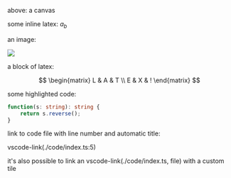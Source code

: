 above: a canvas

some inline latex: $a_b$

an image:

![](./img.png)

a block of latex:

$$
\begin{matrix}
   L & A & T \\
   E & X & !
\end{matrix}
$$

some highlighted code:

```ts
function(s: string): string {
    return s.reverse();
}
```

link to code file with line number and automatic title:

vscode-link(./code/index.ts:5)

it's also possible to link an vscode-link(./code/index.ts, file) with a custom tile
